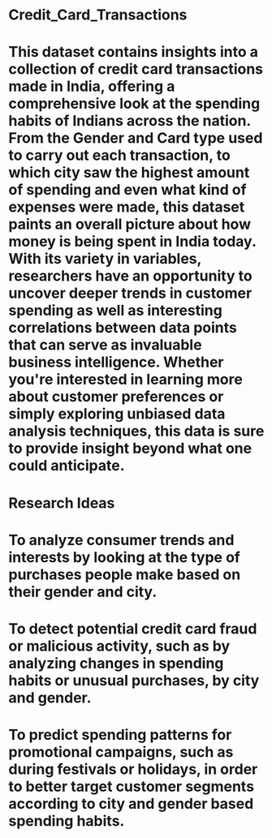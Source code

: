 # Credit_Card_Transactions

# This dataset contains insights into a collection of credit card transactions made in India, offering a comprehensive look at the spending habits of Indians across the nation. From the Gender and Card type used to carry out each transaction, to which city saw the highest amount of spending and even what kind of expenses were made, this dataset paints an overall picture about how money is being spent in India today. With its variety in variables, researchers have an opportunity to uncover deeper trends in customer spending as well as interesting correlations between data points that can serve as invaluable business intelligence. Whether you're interested in learning more about customer preferences or simply exploring unbiased data analysis techniques, this data is sure to provide insight beyond what one could anticipate.

# Research Ideas
  # To analyze consumer trends and interests by looking at the type of purchases people make based on their gender and city.
  # To detect potential credit card fraud or malicious activity, such as by analyzing changes in spending habits or unusual purchases, by city and gender.
  # To predict spending patterns for promotional campaigns, such as during festivals or holidays, in order to better target customer segments according to city and gender based spending habits.
